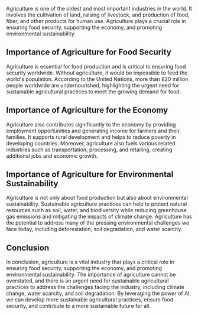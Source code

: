 
Agriculture is one of the oldest and most important industries in the world. It involves the cultivation of land, raising of livestock, and production of food, fiber, and other products for human use. Agriculture plays a crucial role in ensuring food security, supporting the economy, and promoting environmental sustainability.

Importance of Agriculture for Food Security
-------------------------------------------

Agriculture is essential for food production and is critical to ensuring food security worldwide. Without agriculture, it would be impossible to feed the world's population. According to the United Nations, more than 820 million people worldwide are undernourished, highlighting the urgent need for sustainable agricultural practices to meet the growing demand for food.

Importance of Agriculture for the Economy
-----------------------------------------

Agriculture also contributes significantly to the economy by providing employment opportunities and generating income for farmers and their families. It supports rural development and helps to reduce poverty in developing countries. Moreover, agriculture also fuels various related industries such as transportation, processing, and retailing, creating additional jobs and economic growth.

Importance of Agriculture for Environmental Sustainability
----------------------------------------------------------

Agriculture is not only about food production but also about environmental sustainability. Sustainable agriculture practices can help to protect natural resources such as soil, water, and biodiversity while reducing greenhouse gas emissions and mitigating the impacts of climate change. Agriculture has the potential to address many of the pressing environmental challenges we face today, including deforestation, soil degradation, and water scarcity.

Conclusion
----------

In conclusion, agriculture is a vital industry that plays a critical role in ensuring food security, supporting the economy, and promoting environmental sustainability. The importance of agriculture cannot be overstated, and there is an urgent need for sustainable agricultural practices to address the challenges facing the industry, including climate change, water scarcity, and soil degradation. By leveraging the power of AI, we can develop more sustainable agricultural practices, ensure food security, and contribute to a more sustainable future for all.

